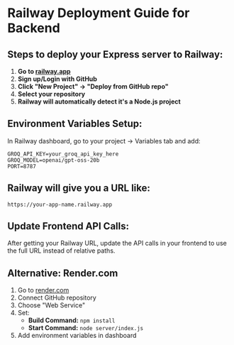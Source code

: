 # Railway Deployment Guide for Backend

## Steps to deploy your Express server to Railway:

1. **Go to [railway.app](https://railway.app)**
2. **Sign up/Login with GitHub**
3. **Click "New Project" → "Deploy from GitHub repo"**
4. **Select your repository**
5. **Railway will automatically detect it's a Node.js project**

## Environment Variables Setup:
In Railway dashboard, go to your project → Variables tab and add:
```
GROQ_API_KEY=your_groq_api_key_here
GROQ_MODEL=openai/gpt-oss-20b
PORT=8787
```

## Railway will give you a URL like:
```
https://your-app-name.railway.app
```

## Update Frontend API Calls:
After getting your Railway URL, update the API calls in your frontend to use the full URL instead of relative paths.

## Alternative: Render.com
1. Go to [render.com](https://render.com)
2. Connect GitHub repository
3. Choose "Web Service"
4. Set:
   - **Build Command:** `npm install`
   - **Start Command:** `node server/index.js`
5. Add environment variables in dashboard


